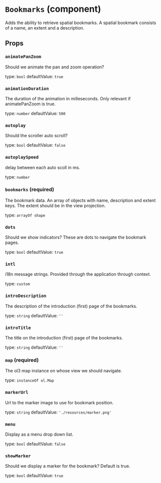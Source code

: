 `Bookmarks` (component)
=======================

Adds the ability to retrieve spatial bookmarks.
A spatial bookmark consists of a name, an extent and a description.

Props
-----

### `animatePanZoom`

Should we animate the pan and zoom operation?

type: `bool`
defaultValue: `true`


### `animationDuration`

The duration of the animation in milleseconds. Only relevant if animatePanZoom is true.

type: `number`
defaultValue: `500`


### `autoplay`

Should the scroller auto scroll?

type: `bool`
defaultValue: `false`


### `autoplaySpeed`

delay between each auto scoll in ms.

type: `number`


### `bookmarks` (required)

The bookmark data. An array of objects with name, description and extent keys.
The extent should be in the view projection.

type: `arrayOf shape`


### `dots`

Should we show indicators? These are dots to navigate the bookmark pages.

type: `bool`
defaultValue: `true`


### `intl`

i18n message strings. Provided through the application through context.

type: `custom`


### `introDescription`

The description of the introduction (first) page of the bookmarks.

type: `string`
defaultValue: `''`


### `introTitle`

The title on the introduction (first) page of the bookmarks.

type: `string`
defaultValue: `''`


### `map` (required)

The ol3 map instance on whose view we should navigate.

type: `instanceOf ol.Map`


### `markerUrl`

Url to the marker image to use for bookmark position.

type: `string`
defaultValue: `'./resources/marker.png'`


### `menu`

Display as a menu drop down list.

type: `bool`
defaultValue: `false`


### `showMarker`

Should we display a marker for the bookmark? Default is true.

type: `bool`
defaultValue: `true`


